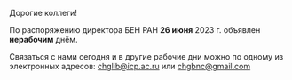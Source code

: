Дорогие коллеги!

По распоряжению директора БЕН РАН **26 июня** 2023 г. объявлен **нерабочим** днём.

Связаться с нами сегодня и в другие рабочие дни можно по одному из электронных адресов: [chglib@icp.ac.ru](mailto:chglib@icp.ac.ru) или [chgbnc@gmail.com](mailto:chgbnc@gmail.com)
